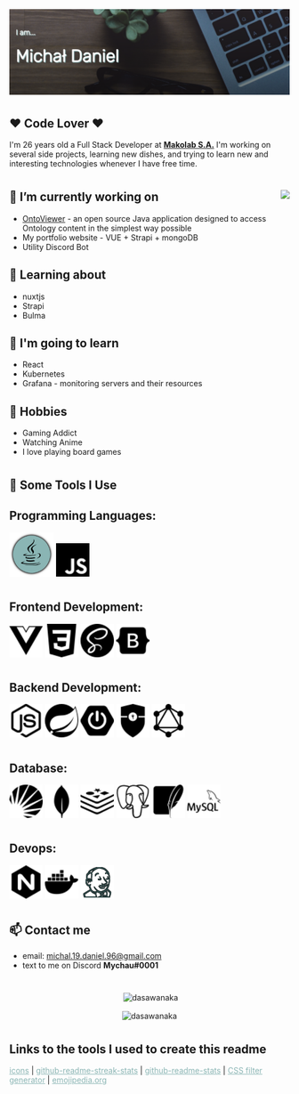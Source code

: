 <img align="center" src="./img/banner.png" />
<h1></h1> 
<h2 > ❤️ Code Lover ❤️</h2> 

<p>I'm 26 years old a Full Stack Developer at <strong><a href="https://makolab.com">Makolab S.A.</a></strong>
 I'm working on several side projects, learning new dishes, and trying to learn new and interesting technologies whenever I have free time.</p>
<h1></h1> 
<img align="right" src="https://c.tenor.com/eQlXwfXcQ4YAAAAC/anime-computer.gif" />


<h2 >💼 I’m currently working on</h2>

<ul>
<li><a href="https://github.com/edmcouncil/onto-viewer">OntoViewer</a> - an open source Java application designed to access Ontology content in the simplest way possible </li>
<li> My portfolio website - VUE + Strapi + mongoDB</li>
<li> Utility Discord Bot </li>
</ul>

<h2 >🔭 Learning about</h2>
<ul>
<li>nuxtjs </li>
<li>Strapi</li>
<li>Bulma</li>
</ul>

<h2 >🚧 I'm going to learn</h2>
<ul>
<li>React</li>
<li>Kubernetes</li>
<li>Grafana - monitoring servers and their resources</li>
</ul>

<h2 >🎲 Hobbies </h2>

<ul>
<li> Gaming Addict</li>
<li> Watching Anime</li>
<li> I love playing board games </li>
</ul>
<h1></h1> 
<h2 >🚀 Some Tools I Use</h2>

<h2>Programming Languages:</h3>

<p float="left">
<img  width="80px" src="./icons/java.png" />
<img  width="60px" src="./icons/javascript.svg" />
</p>

<h1></h1> 
<h2>Frontend Development:</h2>
<p float="left">
<img  width="60px" src="./icons/vuedotjs.svg" />
<img  width="60px" src="./icons/css3.svg" />
<img  width="60px" src="./icons/sass.svg" />
<img  width="60px" src="./icons/bootstrap.svg" />
</p>

<h1></h1> 
<h2>Backend Development:</h2>
<p float="left">
 <img  width="60px" src="./icons/nodedotjs.svg" />
<img  width="60px" src="./icons/spring.svg" />
<img  width="60px" src="./icons/springboot.svg" />
<img  width="60px" src="./icons/springsecurity.svg" />
<img  width="60px" src="./icons/graphql.svg" />
</p>

<h1></h1> 
<h2>Database:</h3>
<p float="left">
<img  width="60px" src="./icons/apachesolr.svg" />
<img  width="60px" src="./icons/mongodb.svg" />
<img  width="60px" src="./icons/redis.svg" />
<img  width="60px" src="./icons/postgresql.svg" />
<img  width="60px" src="./icons/sqlite.svg" />
<img  width="60px" src="./icons/mysql.svg" />
</p>

<h1></h1> 
<h2>Devops:</h3>
<p float="left">
<img  width="60px" src="./icons/nginx.svg" />
<img  width="60px" src="./icons/docker.svg" />
<img  width="60px" src="./icons/jenkins.png" />
</p>

<h1></h1> 
<h2>📫 Contact me</h2>

<ul>
<li> email:  <a href="mailto:michal.19.daniel.96@gmail.com">michal.19.daniel.96@gmail.com</a> </li>
<li>text to me on Discord <strong>Mychau#0001</strong></li>
</ul>
<h1></h1> 
<p align="center">&nbsp;<img align="center" src="https://github-readme-stats.vercel.app/api?username=dasawanaka&show_icons=true&locale=en&bg_color=616161&border_color=8AB5B4&title_color=8AB5B4&text_color=ffffff&icon_color=8AB5B4" alt="dasawanaka" /></p>

<p align="center"><img align="center" src="https://github-readme-streak-stats.herokuapp.com/?user=dasawanaka&background=616161&border=8AB5B4&stroke=8AB5B4&fire=8AB5B4&ring=8AB5B4&currStreakLabel=ffffff&currStreakNum=ffffff&sideNums=ffffff&sideLabels=ffffff&dates=ffffff" alt="dasawanaka" /></p>

<h1></h1>
<h2>Links to the tools I used to create this readme</h3>
<a href="https://simpleicons.org/" style="color: #8AB5B4;">icons</a> | <a href="https://github-readme-streak-stats.herokuapp.com/demo/" style="color: #8AB5B4;">github-readme-streak-stats</a> |  <a href="https://github.com/anuraghazra/github-readme-stats" style="color: #8AB5B4;">github-readme-stats</a> | <a href="https://codepen.io/sosuke/pen/Pjoqqp" style="color: #8AB5B4;">CSS filter generator</a> | <a href="https://emojipedia.org" style="color: #8AB5B4;">emojipedia.org</a>

